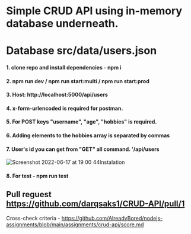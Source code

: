 # Simple CRUD API using in-memory database underneath.
# Database src/data/users.json
#### 1. clone repo and install dependencies - npm i 
#### 2. npm run dev / npm run start:multi / npm run start:prod
#### 3. Host: http://localhost:5000/api/users
#### 4. x-form-urlencoded is required for postman. 
#### 5. For POST keys "username", "age", "hobbies" is required.
#### 6. Adding elements to the hobbies array is separated by commas
#### 7. User's id you can get from "GET" all command. '/api/users
![Screenshot 2022-06-17 at 19 00 44](https://user-images.githubusercontent.com/60387755/174334779-5afa350f-237a-4b87-adc8-48a1eadd9f8d.png)Instalation
#### 8. For test - npm run test
## Pull reguest https://github.com/darqsaks1/CRUD-API/pull/1 
Cross-check criteria - https://github.com/AlreadyBored/nodejs-assignments/blob/main/assignments/crud-api/score.md
